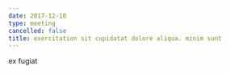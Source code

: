 ```yaml
---
date: 2017-12-10
type: meeting
cancelled: false
title: exercitation sit cupidatat dolore aliqua. minim sunt
---
```

ex fugiat